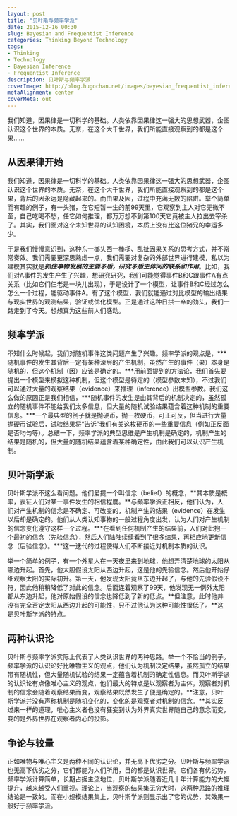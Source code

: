 ```yaml
---
layout: post
title: "贝叶斯与频率学派"
date: 2015-12-16 00:30
slug: Bayesian and Frequentist Inference
categories: Thinking Beyond Technology
tags:
- Thinking
- Technology
- Bayesian Inference
- Frequentist Inference
description: 贝叶斯与频率学派
coverImage: http://blog.hugochan.net/images/bayesian_frequentist_inference.jpg
metaAlignment: center
coverMeta: out
---
```


我们知道，因果律是一切科学的基础。人类依靠因果律这一强大的思想武器，企图认识这个世界的本质。无奈，在这个大千世界，我们所能直接观察到的都是这个果……
<!-- more --> <!-- excerpt -->


## 从因果律开始
我们知道，因果律是一切科学的基础。人类依靠因果律这一强大的思想武器，企图认识这个世界的本质。无奈，在这个大千世界，我们所能直接观察到的都是这个果，背后的因永远是隐藏起来的。而由果及因，过程中充满无数的陷阱。举个简单而有趣的例子，有一头猪，在它短暂一生的前99天里，它观察到主人对它无微不至，自己吃喝不愁，任它如何推理，都万万想不到第100天它竟被主人拉出去宰杀了。其实，我们面对这个未知世界的认知困境，本质上没有比这位猪兄的幸运多少。

于是我们慢慢意识到，这种东一榔头西一棒槌、乱扯因果关系的思考方式，并不常常奏效。我们需要更深思熟虑一点，我们需要对复杂的外部世界进行建模，私以为建模其实就是***抓住事物发展的主要矛盾，研究矛盾主体间的联系和作用***。比如，我们对A事件的发生产生了兴趣，想研究研究，我们可能觉得事件B和C跟事件A有点关系（比如它们仨老是一块儿出现），于是设计了一个模型，让事件B和C经过怎么怎么一个过程，能驱动事件A。有了这个模型，我们就能通过对比模型的输出结果与现实世界的观测结果，验证或优化模型。正是通过这种日拱一卒的劲头，我们一路走到了今天。想想真为这些前人们感动。

## 频率学派
不知什么时候起，我们对随机事件这类问题产生了兴趣。频率学派的观点是，***随机事件的发生其背后一定有某种深层的产生机制，虽然产生的事件（果）本身是随机的，但这个机制（因）应该是确定的。***用前面提到的方法论，我们首先要提出一个模型来模拟这种机制，但这个模型是待定的（模型参数未知），不过我们可以通过大量的观察结果（evidence）来推理（inference）出模型参数。我们这么做的原因正是我们相信，***随机事件的发生是由其背后的机制决定的，虽然孤立的随机事件不能给我们太多信息，但大量的随机试验结果蕴含着这种机制的重要信息。***一个最典型的例子就是抛硬币，抛一枚硬币，可正可反，但当进行大量抛硬币试验后，试验结果将“告诉”我们有关这枚硬币的一些重要信息（例如正反面是否均匀等）。总结一下，频率学派的典型思维是产生机制是确定的，机制产生的结果是随机的，但大量的随机结果蕴含着某种确定性，由此我们可以认识产生机制。

## 贝叶斯学派
贝叶斯学派不这么看问题。他们爱提一个叫信念（belief）的概念，**其本质是概率，表征人们对某一事件发生的相信程度。**与频率学派正相反，他们认为，人们对产生机制的信念是不确定、可改变的，机制产生的结果（evidence）在发生以后却是确定的。他们从人类认知事物的一般过程角度出发，认为人们对产生机制的信念变化遵守这样一个过程。***在看到任何机制产生的结果前，人们对此抱一个最初的信念（先验信念），然后人们陆陆续续看到了很多结果，再相应地更新信念（后验信念）。***这一迭代的过程使得人们不断接近对机制本质的认识。

举一个简单的例子，有一个外星人在一天夜里来到地球，他想弄清楚地球的太阳从哪边升起。首先，他大胆假设太阳从西边升起，这是他的先验信念。然后他开始仔细观察太阳的实际初升。第一天，他发现太阳竟从东边升起了，与他的先验假设不符，因此他稍稍降低了对此的信念。后面连着观察了99天，他发现无一例外太阳都从东边升起，他对原始假设的信念也降低到了新的低点。**但注意，此时他并没有完全否定太阳从西边升起的可能性，只不过他认为这种可能性很低了。**这是贝叶斯学派的特点。

## 两种认识论
贝叶斯与频率学派实际上代表了人类认识世界的两种思路。举一个不恰当的例子。频率学派的认识论好比唯物主义的观点，他们认为机制决定结果，虽然孤立的结果带有随机性，但大量随机试验的结果一定蕴含着机制的确定性信息。而贝叶斯学派的认识论有点像唯心主义的观点，他们最大的特点是以观察者为主体，观察者对机制的信念会随着观察结果而变，观察结果既然发生了便是确定的。**注意，贝叶斯学派并没有声称机制是随机变化的，变化的是观察者对机制的信念。**其实反过来一样的道理，唯心主义者也没有狂妄到认为外界真实世界随自己的意念而变，变的是外界世界在观察者内心的投影。

## 争论与较量
正如唯物与唯心主义是两种不同的认识论，并无高下优劣之分。贝叶斯与频率学派也无高下优劣之分，它们都能为人们所用，目的都是认识世界。它们各有优劣势，频率学派计算简单，长期占据主流地位，贝叶斯学派随着近几十年计算能力的大幅提升，越来越受人们重视。理论上，当观察的结果集无穷大时，这两种思路的推理结论是一致的。而在小规模结果集上，贝叶斯学派则显示出了它的优势，其效果一般好于频率学派。
